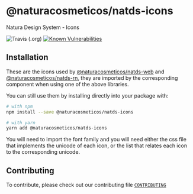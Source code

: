 # @naturacosmeticos/natds-icons

Natura Design System - Icons

![Travis (.org)](https://img.shields.io/travis/natura-cosmeticos/natds.svg)
[![Known Vulnerabilities](https://snyk.io/test/github/natura-cosmeticos/natds/badge.svg?targetFile=package.json)](https://snyk.io/test/github/natura-cosmeticos/natds/packages/icons?targetFile=package.json)

## Installation

These are the icons used by [@naturacosmeticos/natds-web](https://github.com/natura-cosmeticos/natds-js/tree/master/packages/web) and [@naturacosmeticos/natds-rn](https://github.com/natura-cosmeticos/natds-js/tree/master/packages/mobile), they are imported by the corresponding component when using one of the above libraries.

You can still use them by installing directly into your package with:

```sh
# with npm
npm install --save @naturacosmeticos/natds-icons

# with yarn
yarn add @naturacosmeticos/natds-icons
```

You will need to import the font family and you will need either the css file that implements the unicode of each icon, or the list that relates each icon to the corresponding unicode.

## Contributing

To contribute, please check out our contributing file [`CONTRIBUTING`](./CONTRIBUTING.md)

